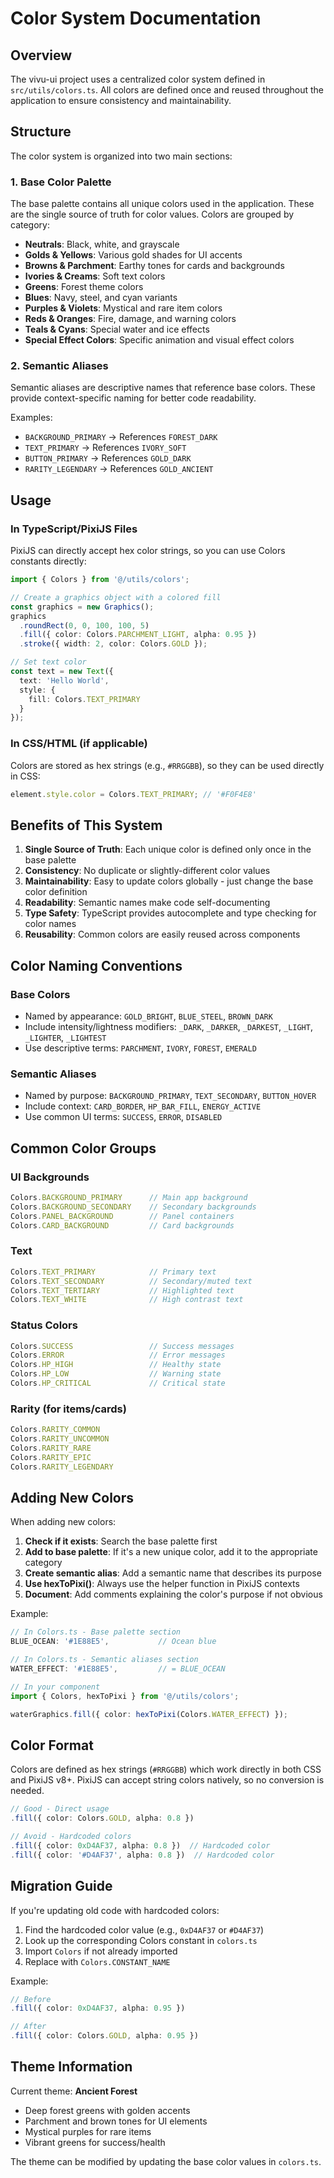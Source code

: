 # Color System Documentation

## Overview

The vivu-ui project uses a centralized color system defined in `src/utils/colors.ts`. All colors are defined once and reused throughout the application to ensure consistency and maintainability.

## Structure

The color system is organized into two main sections:

### 1. Base Color Palette

The base palette contains all unique colors used in the application. These are the single source of truth for color values. Colors are grouped by category:

- **Neutrals**: Black, white, and grayscale
- **Golds & Yellows**: Various gold shades for UI accents
- **Browns & Parchment**: Earthy tones for cards and backgrounds
- **Ivories & Creams**: Soft text colors
- **Greens**: Forest theme colors
- **Blues**: Navy, steel, and cyan variants
- **Purples & Violets**: Mystical and rare item colors
- **Reds & Oranges**: Fire, damage, and warning colors
- **Teals & Cyans**: Special water and ice effects
- **Special Effect Colors**: Specific animation and visual effect colors

### 2. Semantic Aliases

Semantic aliases are descriptive names that reference base colors. These provide context-specific naming for better code readability.

Examples:
- `BACKGROUND_PRIMARY` → References `FOREST_DARK`
- `TEXT_PRIMARY` → References `IVORY_SOFT`
- `BUTTON_PRIMARY` → References `GOLD_DARK`
- `RARITY_LEGENDARY` → References `GOLD_ANCIENT`

## Usage

### In TypeScript/PixiJS Files

PixiJS can directly accept hex color strings, so you can use Colors constants directly:

```typescript
import { Colors } from '@/utils/colors';

// Create a graphics object with a colored fill
const graphics = new Graphics();
graphics
  .roundRect(0, 0, 100, 100, 5)
  .fill({ color: Colors.PARCHMENT_LIGHT, alpha: 0.95 })
  .stroke({ width: 2, color: Colors.GOLD });

// Set text color
const text = new Text({
  text: 'Hello World',
  style: {
    fill: Colors.TEXT_PRIMARY
  }
});
```

### In CSS/HTML (if applicable)

Colors are stored as hex strings (e.g., `#RRGGBB`), so they can be used directly in CSS:

```typescript
element.style.color = Colors.TEXT_PRIMARY; // '#F0F4E8'
```

## Benefits of This System

1. **Single Source of Truth**: Each unique color is defined only once in the base palette
2. **Consistency**: No duplicate or slightly-different color values
3. **Maintainability**: Easy to update colors globally - just change the base color definition
4. **Readability**: Semantic names make code self-documenting
5. **Type Safety**: TypeScript provides autocomplete and type checking for color names
6. **Reusability**: Common colors are easily reused across components

## Color Naming Conventions

### Base Colors
- Named by appearance: `GOLD_BRIGHT`, `BLUE_STEEL`, `BROWN_DARK`
- Include intensity/lightness modifiers: `_DARK`, `_DARKER`, `_DARKEST`, `_LIGHT`, `_LIGHTER`, `_LIGHTEST`
- Use descriptive terms: `PARCHMENT`, `IVORY`, `FOREST`, `EMERALD`

### Semantic Aliases
- Named by purpose: `BACKGROUND_PRIMARY`, `TEXT_SECONDARY`, `BUTTON_HOVER`
- Include context: `CARD_BORDER`, `HP_BAR_FILL`, `ENERGY_ACTIVE`
- Use common UI terms: `SUCCESS`, `ERROR`, `DISABLED`

## Common Color Groups

### UI Backgrounds
```typescript
Colors.BACKGROUND_PRIMARY      // Main app background
Colors.BACKGROUND_SECONDARY    // Secondary backgrounds
Colors.PANEL_BACKGROUND        // Panel containers
Colors.CARD_BACKGROUND         // Card backgrounds
```

### Text
```typescript
Colors.TEXT_PRIMARY            // Primary text
Colors.TEXT_SECONDARY          // Secondary/muted text
Colors.TEXT_TERTIARY           // Highlighted text
Colors.TEXT_WHITE              // High contrast text
```

### Status Colors
```typescript
Colors.SUCCESS                 // Success messages
Colors.ERROR                   // Error messages
Colors.HP_HIGH                 // Healthy state
Colors.HP_LOW                  // Warning state
Colors.HP_CRITICAL             // Critical state
```

### Rarity (for items/cards)
```typescript
Colors.RARITY_COMMON
Colors.RARITY_UNCOMMON
Colors.RARITY_RARE
Colors.RARITY_EPIC
Colors.RARITY_LEGENDARY
```

## Adding New Colors

When adding new colors:

1. **Check if it exists**: Search the base palette first
2. **Add to base palette**: If it's a new unique color, add it to the appropriate category
3. **Create semantic alias**: Add a semantic name that describes its purpose
4. **Use hexToPixi()**: Always use the helper function in PixiJS contexts
5. **Document**: Add comments explaining the color's purpose if not obvious

Example:
```typescript
// In Colors.ts - Base palette section
BLUE_OCEAN: '#1E88E5',           // Ocean blue

// In Colors.ts - Semantic aliases section
WATER_EFFECT: '#1E88E5',         // = BLUE_OCEAN

// In your component
import { Colors, hexToPixi } from '@/utils/colors';

waterGraphics.fill({ color: hexToPixi(Colors.WATER_EFFECT) });
```

## Color Format

Colors are defined as hex strings (`#RRGGBB`) which work directly in both CSS and PixiJS v8+. PixiJS can accept string colors natively, so no conversion is needed.

```typescript
// Good - Direct usage
.fill({ color: Colors.GOLD, alpha: 0.8 })

// Avoid - Hardcoded colors
.fill({ color: 0xD4AF37, alpha: 0.8 })  // Hardcoded color
.fill({ color: '#D4AF37', alpha: 0.8 })  // Hardcoded color
```

## Migration Guide

If you're updating old code with hardcoded colors:

1. Find the hardcoded color value (e.g., `0xD4AF37` or `#D4AF37`)
2. Look up the corresponding Colors constant in `colors.ts`
3. Import `Colors` if not already imported
4. Replace with `Colors.CONSTANT_NAME`

Example:
```typescript
// Before
.fill({ color: 0xD4AF37, alpha: 0.95 })

// After
.fill({ color: Colors.GOLD, alpha: 0.95 })
```

## Theme Information

Current theme: **Ancient Forest**
- Deep forest greens with golden accents
- Parchment and brown tones for UI elements
- Mystical purples for rare items
- Vibrant greens for success/health

The theme can be modified by updating the base color values in `colors.ts`.
